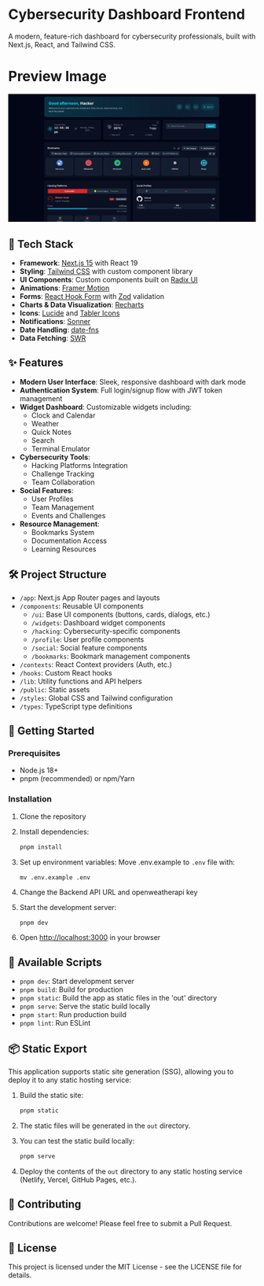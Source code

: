 # Cybersecurity Dashboard Frontend

A modern, feature-rich dashboard for cybersecurity professionals, built with Next.js, React, and Tailwind CSS.

# Preview Image
![image](image.png)

## 🚀 Tech Stack

- **Framework**: [Next.js 15](https://nextjs.org/) with React 19
- **Styling**: [Tailwind CSS](https://tailwindcss.com/) with custom component library
- **UI Components**: Custom components built on [Radix UI](https://www.radix-ui.com/)
- **Animations**: [Framer Motion](https://www.framer.com/motion/)
- **Forms**: [React Hook Form](https://react-hook-form.com/) with [Zod](https://github.com/colinhacks/zod) validation
- **Charts & Data Visualization**: [Recharts](https://recharts.org/)
- **Icons**: [Lucide](https://lucide.dev/) and [Tabler Icons](https://tabler-icons.io/)
- **Notifications**: [Sonner](https://github.com/emilkowalski/sonner)
- **Date Handling**: [date-fns](https://date-fns.org/)
- **Data Fetching**: [SWR](https://swr.vercel.app/)

## ✨ Features

- **Modern User Interface**: Sleek, responsive dashboard with dark mode
- **Authentication System**: Full login/signup flow with JWT token management
- **Widget Dashboard**: Customizable widgets including:
  - Clock and Calendar
  - Weather
  - Quick Notes
  - Search
  - Terminal Emulator
- **Cybersecurity Tools**:
  - Hacking Platforms Integration
  - Challenge Tracking
  - Team Collaboration
- **Social Features**:
  - User Profiles
  - Team Management
  - Events and Challenges
- **Resource Management**:
  - Bookmarks System
  - Documentation Access
  - Learning Resources

## 🛠️ Project Structure

- `/app`: Next.js App Router pages and layouts
- `/components`: Reusable UI components
  - `/ui`: Base UI components (buttons, cards, dialogs, etc.)
  - `/widgets`: Dashboard widget components
  - `/hacking`: Cybersecurity-specific components
  - `/profile`: User profile components
  - `/social`: Social feature components
  - `/bookmarks`: Bookmark management components
- `/contexts`: React Context providers (Auth, etc.)
- `/hooks`: Custom React hooks
- `/lib`: Utility functions and API helpers
- `/public`: Static assets
- `/styles`: Global CSS and Tailwind configuration
- `/types`: TypeScript type definitions

## 🚀 Getting Started

### Prerequisites

- Node.js 18+ 
- pnpm (recommended) or npm/Yarn

### Installation

1. Clone the repository
2. Install dependencies:
   ```bash
   pnpm install
   ```

3. Set up environment variables:
   Move .env.example to `.env` file with:
   ```
   mv .env.example .env
   ```
4. Change the Backend API URL and openweatherapi key

5. Start the development server:
   ```bash
   pnpm dev
   ```

6. Open [http://localhost:3000](http://localhost:3000) in your browser

## 🔧 Available Scripts

- `pnpm dev`: Start development server
- `pnpm build`: Build for production
- `pnpm static`: Build the app as static files in the 'out' directory
- `pnpm serve`: Serve the static build locally
- `pnpm start`: Run production build
- `pnpm lint`: Run ESLint

## 📦 Static Export

This application supports static site generation (SSG), allowing you to deploy it to any static hosting service:

1. Build the static site:
   ```bash
   pnpm static
   ```

2. The static files will be generated in the `out` directory.

3. You can test the static build locally:
   ```bash
   pnpm serve
   ```

4. Deploy the contents of the `out` directory to any static hosting service (Netlify, Vercel, GitHub Pages, etc.).

## 🤝 Contributing

Contributions are welcome! Please feel free to submit a Pull Request.

## 📝 License

This project is licensed under the MIT License - see the LICENSE file for details. 
